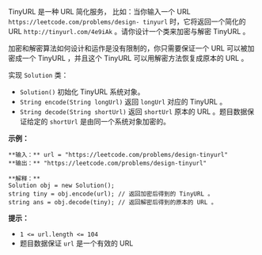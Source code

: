 TinyURL 是一种 URL 简化服务， 比如：当你输入一个 URL `https://leetcode.com/problems/design-
tinyurl` 时，它将返回一个简化的URL `http://tinyurl.com/4e9iAk` 。请你设计一个类来加密与解密 TinyURL 。

加密和解密算法如何设计和运作是没有限制的，你只需要保证一个 URL 可以被加密成一个 TinyURL ，并且这个 TinyURL 可以用解密方法恢复成原本的
URL 。

实现 `Solution` 类：

  * `Solution()` 初始化 TinyURL 系统对象。
  * `String encode(String longUrl)` 返回 `longUrl` 对应的 TinyURL 。
  * `String decode(String shortUrl)` 返回 `shortUrl` 原本的 URL 。题目数据保证给定的 `shortUrl` 是由同一个系统对象加密的。



**示例：**

    
    
    **输入：** url = "https://leetcode.com/problems/design-tinyurl"
    **输出：** "https://leetcode.com/problems/design-tinyurl"
    
    **解释：**
    Solution obj = new Solution();
    string tiny = obj.encode(url); // 返回加密后得到的 TinyURL 。
    string ans = obj.decode(tiny); // 返回解密后得到的原本的 URL 。
    



**提示：**

  * `1 <= url.length <= 104`
  * 题目数据保证 `url` 是一个有效的 URL


